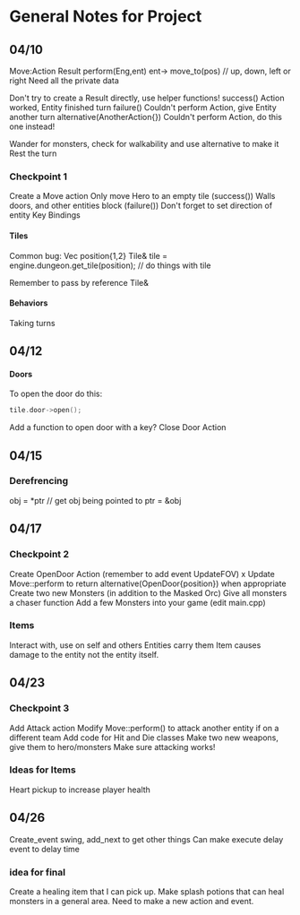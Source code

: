 # General Notes for Project
## 04/10
Move:Action
    Result perform(Eng,ent)
        ent-> move_to(pos) // up, down, left or right
Need all the private data

Don't try to create a Result directly, use helper functions!
success()
    Action worked, Entity finished turn
failure()
    Couldn't perform Action, give Entity another turn
alternative(AnotherAction{})
    Couldn't perform Action, do this one instead!

Wander for monsters, check for walkability and use alternative to make it Rest the turn

### Checkpoint 1
Create a Move action
Only move Hero to an empty tile
(success())
Walls doors, and other entities block
(failure())
Don't forget to set direction of entity
Key Bindings

#### Tiles
Common bug:
Vec position{1,2}
Tile& tile = engine.dungeon.get_tile(position);
// do things with tile

Remember to pass by reference Tile&

#### Behaviors
Taking turns 

## 04/12
#### Doors
To open the door do this:
```c++
tile.door->open();
```
Add a function to open door with a key?
Close Door Action

## 04/15
### Derefrencing
obj = *ptr // get obj being pointed to
ptr = &obj

## 04/17
### Checkpoint 2
Create OpenDoor Action (remember to add event
UpdateFOV) </n> x
Update Move::perform to return
alternative(OpenDoor{position}) when
appropriate </n>
Create two new Monsters (in addition to the
Masked Orc) </n>
Give all monsters a chaser function </n>
Add a few Monsters into your game (edit
main.cpp) </n>

### Items
Interact with, use on self and others </n>
Entities carry them </n>
Item causes damage to the entity not the entity itself.

## 04/23
### Checkpoint 3
Add Attack action
Modify Move::perform() to attack another entity if
on a different team
Add code for Hit and Die classes
Make two new weapons, give them to
hero/monsters
Make sure attacking works!

### Ideas for Items
Heart pickup to increase player health

## 04/26
Create_event swing, add_next to get other things
Can make execute delay event to delay time

### idea for final
Create a healing item that I can pick up. Make splash potions that can heal monsters in a general area.
Need to make a new action and event.